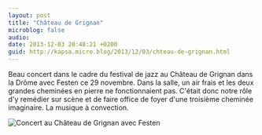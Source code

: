 ```yaml
---
layout: post
title: "Château de Grignan"
microblog: false
audio: 
date: 2013-12-03 20:48:21 +0200
guid: http://kapsa.micro.blog/2013/12/03/chteau-de-grignan.html
---
```

Beau concert dans le cadre du festival de jazz au Château de Grignan dans la Drôme avec Festen ce 29 novembre. Dans la salle, un air frais et les deux grandes cheminées en pierre ne fonctionnaient pas. C'était donc notre rôle d'y remédier sur scène et de faire office de foyer d'une troisième cheminée imaginaire. La musique à convection.

<img src="http://www.jeankapsa.com/uploads/2018/9065d99142.jpg" alt="Concert au Château de Grignan avec Festen"/>
